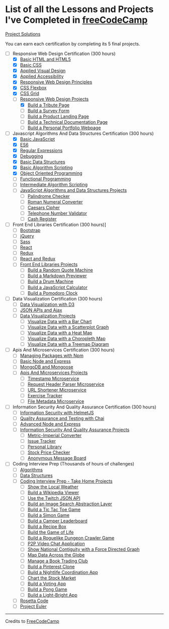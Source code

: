 # List of all the Lessons and Projects I've Completed in [freeCodeCamp](https://www.freecodecamp.org/)

[Project Solutions](https://github.com/genesisgabiola/freeCodeCamp-projects)

You can earn each certification by completing its 5 final projects.

- [ ] Responsive Web Design Certification (300 hours)
  - [x] [Basic HTML and HTML5](https://learn.freecodecamp.org/responsive-web-design/basic-html-and-html5)
  - [x] [Basic CSS](https://learn.freecodecamp.org/responsive-web-design/basic-css)
  - [x] [Applied Visual Design](https://learn.freecodecamp.org/responsive-web-design/applied-visual-design)
  - [x] [Applied Accessibility](https://learn.freecodecamp.org/responsive-web-design/applied-accessibility)
  - [x] [Responsive Web Design Principles](https://learn.freecodecamp.org/responsive-web-design/responsive-web-design-principles)
  - [x] [CSS Flexbox](https://learn.freecodecamp.org/responsive-web-design/css-flexbox)
  - [x] [CSS Grid](https://learn.freecodecamp.org/responsive-web-design/css-grid)
  - [ ] [Responsive Web Design Projects](https://learn.freecodecamp.org/responsive-web-design/responsive-web-design-projects)
    - [x] [Build a Tribute Page](https://learn.freecodecamp.org/responsive-web-design/responsive-web-design-projects/build-a-tribute-page)
    - [ ] [Build a Survey Form](https://learn.freecodecamp.org/responsive-web-design/responsive-web-design-projects/build-a-survey-form)
    - [ ] [Build a Product Landing Page](https://learn.freecodecamp.org/responsive-web-design/responsive-web-design-projects/build-a-product-landing-page)
    - [ ] [Build a Technical Documentation Page](https://learn.freecodecamp.org/responsive-web-design/responsive-web-design-projects/build-a-technical-documentation-page)
    - [ ] [Build a Personal Portfolio Webpage](https://learn.freecodecamp.org/responsive-web-design/responsive-web-design-projects/build-a-personal-portfolio-webpage)

- [ ] Javascript Algorithms And Data Structures Certification (300 hours)
  - [x] [Basic JavaScript](https://learn.freecodecamp.org/javascript-algorithms-and-data-structures/basic-javascript)
  - [x] [ES6](https://learn.freecodecamp.org/javascript-algorithms-and-data-structures/es6)
  - [x] [Regular Expressions](https://learn.freecodecamp.org/javascript-algorithms-and-data-structures/regular-expressions)
  - [x] [Debugging](https://learn.freecodecamp.org/javascript-algorithms-and-data-structures/debugging)
  - [x] [Basic Data Structures](https://learn.freecodecamp.org/javascript-algorithms-and-data-structures/basic-data-structures)
  - [x] [Basic Algorithm Scripting](https://learn.freecodecamp.org/javascript-algorithms-and-data-structures/basic-algorithm-scripting)
  - [x] [Object Oriented Programming](https://learn.freecodecamp.org/javascript-algorithms-and-data-structures/object-oriented-programming)
  - [ ] [Functional Programming](https://learn.freecodecamp.org/javascript-algorithms-and-data-structures/functional-programming)
  - [ ] [Intermediate Algorithm Scripting](https://learn.freecodecamp.org/javascript-algorithms-and-data-structures/intermediate-algorithm-scripting)
  - [ ] [JavaScript Algorithms and Data Structures Projects](https://learn.freecodecamp.org/javascript-algorithms-and-data-structures/javascript-algorithms-and-data-structures-projects)
    - [ ] [Palindrome Checker](https://learn.freecodecamp.org/javascript-algorithms-and-data-structures/javascript-algorithms-and-data-structures-projects/palindrome-checker)
    - [ ] [Roman Numeral Converter](https://learn.freecodecamp.org/javascript-algorithms-and-data-structures/javascript-algorithms-and-data-structures-projects/roman-numeral-converter)
    - [ ] [Caesars Cipher](https://learn.freecodecamp.org/javascript-algorithms-and-data-structures/javascript-algorithms-and-data-structures-projects/caesars-cipher)
    - [ ] [Telephone Number Validator](https://learn.freecodecamp.org/javascript-algorithms-and-data-structures/javascript-algorithms-and-data-structures-projects/telephone-number-validator)
    - [ ] [Cash Register](https://learn.freecodecamp.org/javascript-algorithms-and-data-structures/javascript-algorithms-and-data-structures-projects/cash-register)

- [ ] Front End Libraries Certification (300 hours)]
  - [ ] [Bootstrap](https://learn.freecodecamp.org/front-end-libraries/bootstrap)
  - [ ] [jQuery]([02-jquery](https://learn.freecodecamp.org/front-end-libraries/jquery))
  - [ ] [Sass](https://learn.freecodecamp.org/front-end-libraries/sass)
  - [ ] [React](https://learn.freecodecamp.org/front-end-libraries/react)
  - [ ] [Redux](https://learn.freecodecamp.org/front-end-libraries/redux)
  - [ ] [React and Redux](https://learn.freecodecamp.org/front-end-libraries/react-and-redux)
  - [ ] [Front End Libraries Projects](https://learn.freecodecamp.org/front-end-libraries/front-end-libraries-projects)
    - [ ] [Build a Random Quote Machine](https://learn.freecodecamp.org/front-end-libraries/front-end-libraries-projects/build-a-random-quote-machine)
    - [ ] [Build a Markdown Previewer](https://learn.freecodecamp.org/front-end-libraries/front-end-libraries-projects/build-a-markdown-previewer)
    - [ ] [Build a Drum Machine](https://learn.freecodecamp.org/front-end-libraries/front-end-libraries-projects/build-a-drum-machine)
    - [ ] [Build a JavaScript Calculator](https://learn.freecodecamp.org/front-end-libraries/front-end-libraries-projects/build-a-javascript-calculator)
    - [ ] [Build a Pomodoro Clock](https://learn.freecodecamp.org/front-end-libraries/front-end-libraries-projects/build-a-pomodoro-clock)

- [ ] Data Visualization Certification (300 hours)
  - [ ] [Data Visualization with D3](https://learn.freecodecamp.org/data-visualization/data-visualization-with-d3)
  - [ ] [JSON APIs and Ajax](https://learn.freecodecamp.org/data-visualization/json-apis-and-ajax)
  - [ ] [Data Visualization Projects](https://learn.freecodecamp.org/data-visualization/data-visualization-projects)
    - [ ] [Visualize Data with a Bar Chart](https://learn.freecodecamp.org/data-visualization/data-visualization-projects/visualize-data-with-a-bar-chart)
    - [ ] [Visualize Data with a Scatterplot Graph](https://learn.freecodecamp.org/data-visualization/data-visualization-projects/visualize-data-with-a-scatterplot-graph)
    - [ ] [Visualize Data with a Heat Map](https://learn.freecodecamp.org/data-visualization/data-visualization-projects/visualize-data-with-a-heat-map)
    - [ ] [Visualize Data with a Choropleth Map](https://learn.freecodecamp.org/data-visualization/data-visualization-projects/visualize-data-with-a-choropleth-map)
    - [ ] [Visualize Data with a Treemap Diagram](https://learn.freecodecamp.org/data-visualization/data-visualization-projects/visualize-data-with-a-treemap-diagram)

- [ ] Apis And Microservices Certification (300 hours)
  - [ ] [Managing Packages with Npm](https://learn.freecodecamp.org/apis-and-microservices/managing-packages-with-npm)
  - [ ] [Basic Node and Express](https://learn.freecodecamp.org/apis-and-microservices/basic-node-and-express)
  - [ ] [MongoDB and Mongoose](https://learn.freecodecamp.org/apis-and-microservices/mongodb-and-mongoose)
  - [ ] [Apis And Microservices Projects](https://learn.freecodecamp.org/apis-and-microservices/apis-and-microservices-projects)
    - [ ] [Timestamp Microservice](https://learn.freecodecamp.org/apis-and-microservices/apis-and-microservices-projects/timestamp-microservice)
    - [ ] [Request Header Parser Microservice](https://learn.freecodecamp.org/apis-and-microservices/apis-and-microservices-projects/request-header-parser-microservice)
    - [ ] [URL Shortener Microservice](https://learn.freecodecamp.org/apis-and-microservices/apis-and-microservices-projects/url-shortener-microservice)
    - [ ] [Exercise Tracker](https://learn.freecodecamp.org/apis-and-microservices/apis-and-microservices-projects/exercise-tracker)
    - [ ] [File Metadata Microservice](https://learn.freecodecamp.org/apis-and-microservices/apis-and-microservices-projects/file-metadata-microservice)

- [ ] Information Security And Quality Assurance Certification (300 hours)
  - [ ] [Information Security with HelmetJS](https://learn.freecodecamp.org/information-security-and-quality-assurance/information-security-with-helmetjs)
  - [ ] [Quality Assurance and Testing with Chai](https://learn.freecodecamp.org/information-security-and-quality-assurance/quality-assurance-and-testing-with-chai)
  - [ ] [Advanced Node and Express](https://learn.freecodecamp.org/information-security-and-quality-assurance/advanced-node-and-express)
  - [ ] [Information Security And Quality Assurance Projects](https://learn.freecodecamp.org/information-security-and-quality-assurance/information-security-and-quality-assurance-projects)
    - [ ] [Metric-Imperial Converter](https://learn.freecodecamp.org/information-security-and-quality-assurance/information-security-and-quality-assurance-projects/metric-imperial-converter)
    - [ ] [Issue Tracker](https://learn.freecodecamp.org/information-security-and-quality-assurance/information-security-and-quality-assurance-projects/issue-tracker)
    - [ ] [Personal Library](https://learn.freecodecamp.org/information-security-and-quality-assurance/information-security-and-quality-assurance-projects/personal-library)
    - [ ] [Stock Price Checker](https://learn.freecodecamp.org/information-security-and-quality-assurance/information-security-and-quality-assurance-projects/stock-price-checker)
    - [ ] [Anonymous Message Board](https://learn.freecodecamp.org/information-security-and-quality-assurance/information-security-and-quality-assurance-projects/anonymous-message-board)

- [ ] Coding Interview Prep (Thousands of hours of challenges)
  - [ ] [Algorithms](https://learn.freecodecamp.org/coding-interview-prep/algorithms)
  - [ ] [Data Structures](https://learn.freecodecamp.org/coding-interview-prep/data-structures)
  - [ ] [Coding Interview Prep - Take Home Projects](https://learn.freecodecamp.org/coding-interview-prep/take-home-projects)
    - [ ] [Show the Local Weather]()
    - [ ] [Build a Wikipedia Viewer]()
    - [ ] [Use the Twitch JSON API]()
    - [ ] [Build an Image Search Abstraction Layer]()
    - [ ] [Build a Tic Tac Toe Game]()
    - [ ] [Build a Simon Game]()
    - [ ] [Build a Camper Leaderboard]()
    - [ ] [Build a Recipe Box]()
    - [ ] [Build the Game of Life]()
    - [ ] [Build a Roguelike Dungeon Crawler Game]()
    - [ ] [P2P Video Chat Application]()
    - [ ] [Show National Contiguity with a Force Directed Graph]()
    - [ ] [Map Data Across the Globe]()
    - [ ] [Manage a Book Trading Club]()
    - [ ] [Build a Pinterest Clone]()
    - [ ] [Build a Nightlife Coordination App]()
    - [ ] [Chart the Stock Market]()
    - [ ] [Build a Voting App]()
    - [ ] [Build a Pong Game]()
    - [ ] [Build a Light-Bright App]()
  - [ ] [Rosetta Code](https://learn.freecodecamp.org/coding-interview-prep/rosetta-code)
  - [ ] [Project Euler](https://learn.freecodecamp.org/coding-interview-prep/project-euler)

---

Credits to [FreeCodeCamp](https://www.freecodecamp.org/)